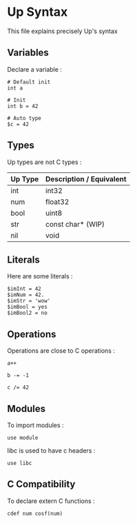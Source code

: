 # Up Syntax

This file explains precisely Up's syntax

## Variables

Declare a variable :

```
# Default init
int a

# Init
int b = 42

# Auto type
$c = 42
```

## Types

Up types are not C types :

| Up Type | Description / Equivalent |
| ------- | ------------------------ |
| int | int32 |
| num | float32 |
| bool | uint8 |
| str | const char* (WIP) |
| nil | void |

## Literals

Here are some literals :

```
$imInt = 42
$imNum = 42.
$imStr = 'wow'
$imBool = yes
$imBool2 = no
```

## Operations

Operations are close to C operations :

```
a++

b -= -1

c /= 42
```


## Modules

To import modules :

```
use module
```

libc is used to have c headers :

```
use libc
```

## C Compatibility

To declare extern C functions :

```
cdef num cosf(num)
```
